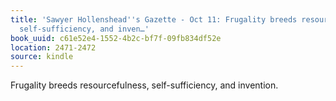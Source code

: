 ```yaml
---
title: 'Sawyer Hollenshead''s Gazette - Oct 11: Frugality breeds resourcefulness,
  self-sufficiency, and inven…'
book_uuid: c61e52e4-1552-4b2c-bf7f-09fb834df52e
location: 2471-2472
source: kindle
---
```


Frugality breeds resourcefulness, self-sufficiency, and invention.